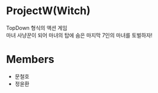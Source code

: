 # ProjectW(Witch)   
TopDown 형식의 액션 게임   
마녀 사냥꾼이 되어 마녀의 탑에 숨은 마지막 7인의 마녀를 토벌하자!   

# Members   
 + 문철호
 + 정윤환
 
